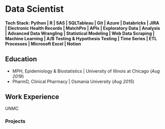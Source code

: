 # Data Scientist

#### Tech Stack: Python | R | SAS | SQLTableau | Git | Azure | Databricks | JIRA | Electronic Health Records | MatchPro | APIs | Exploratory Data | Analysis | Advanced Data Wrangling | Statistical Modeling | Web Data Scraping | Machine Learning | A/B Testing & Hypothesis Testing | Time Series | ETL Processes | Microsoft Excel | Notion

## Education
- MPH, Epidemiology & Biostatistics | University of Illinois at Chicago (_Aug 2019_)
- PharmD, Clinical Pharmacy | Osmania University (_Aug 2015_)

## Work Experience
UNMC

### Projects
